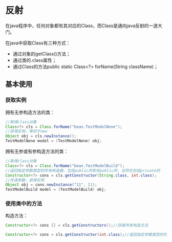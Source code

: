 # 反射

在java程序中，任何对象都有其对应的Class，而Class是通向java反射的一道大门。

在java中获取Class有三种方式：

* 通过对象的getClass\(\)方法；
* 通过类的.class属性；
* 通过Class的方法public static Class&lt;?&gt; forName\(String className\)；

## 基本使用

### 获取实例

拥有无参构造方法的类：

```java
//取得class对象
Class<?> cls = Class.forName("bean.TestModelNone");
//获得实例，等同于new
Object obj = cls.newInstance();
TestModelNone model = (TestModelNone) obj;
```

拥有无参或有参构造方法的类：

```java
//取得class对象
Class<?> cls = Class.forName("bean.TestModelBuild");
//返回指定参数类型的所有构造器，包括public的和非public的，当然也包括private的
Constructor<?> cons = cls.getConstructor(String.class, int.class);
//传递参数，获得实例
Object obj = cons.newInstance("11", 11);
TestModelBuild model = (TestModelBuild) obj;
```

### 使用类中的方法

构造方法：

```java
Constructor<?> cons [] = cls.getConstructors();//获取所有构造方法

Constructor<?> cons = cls.getConstructor(int.class);//返回指定参数类型的所有构造器，包括public的和非public的，也包括private
```



